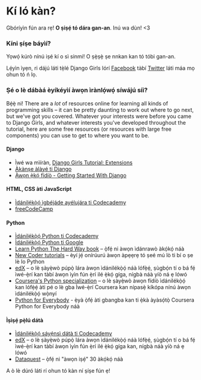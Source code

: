 # Kí ló kàn?

Gbóríyìn fún ara rẹ! **O ṣiṣẹ́ tó dára gan-an**. Inú wa dùn! <3

### Kíni ṣíṣe báyìí?

Yọwọ́ kúrò nínú iṣé kí o sì sinmi! O ṣẹ̀ṣẹ̀ ṣe nnkan kan tó tóbi gan-an.

Lẹ́yìn ìyẹn, ri dájú láti tẹ̀lé Django Girls lórí [Facebook](http://facebook.com/djangogirls) tàbí [Twitter](https://twitter.com/djangogirls) láti máa mọ ohun tó ń lọ.

### Ṣé o lè dábàá èyíkéyìí àwọn ìrànlọ́wọ́ síwájú síi?

Bẹ́ẹ̀ ni! There are a *lot* of resources online for learning all kinds of programming skills – it can be pretty daunting to work out where to go next, but we've got you covered. Whatever your interests were before you came to Django Girls, and whatever interests you've developed throughout the tutorial, here are some free resources (or resources with large free components) you can use to get to where you want to be.

#### Django

- Ìwé wa mìíràn, [Django Girls Tutorial: Extensions](https://tutorial-extensions.djangogirls.org/)
- [Àkànṣe àlàyé ti Django](https://docs.djangoproject.com/en/2.0/intro/tutorial01/)
- [Àwọn ẹ̀kọ́ fídíò - Getting Started With Django](http://www.gettingstartedwithdjango.com/)

#### HTML, CSS àti JavaScript

- [Ìdánilẹ́kọ̀ọ́ ìgbéjáde ayélujára ti Codecademy](https://www.codecademy.com/learn/paths/web-development)
- [freeCodeCamp](https://www.freecodecamp.org/)

#### Python

- [Ìdánilẹ́kọ̀ọ́ Python ti Codecademy](https://www.codecademy.com/learn/learn-python)
- [Ìdánilẹ́kọ̀ọ́ Python ti Google](https://developers.google.com/edu/python/)
- [Learn Python The Hard Way book](http://learnpythonthehardway.org/book/) – ọ̀fẹ́ ni àwọn ìdánrawò àkọ́kọ́ náà
- [New Coder tutorials](http://newcoder.io/tutorials/) – èyí jẹ́ onírúurú àwọn àpẹẹrẹ tó ṣeé mú lò ti bí o ṣe lè lo Python
- [edX](https://www.edx.org/course?search_query=python) – o lè ṣàyẹ̀wò púpọ̀ lára àwọn ìdánilékọ̀ọ́ náà lófẹ̀ẹ́, ṣùgbọ́n tí o bá fẹ́ ìwé-ẹ̀rí kan tàbí àwọn ìyìn fún ẹ̀rí ilé ẹ̀kọ́ gíga, nígbà náà yíò ná ẹ lówó
- [Coursera's Python specialization](https://www.coursera.org/specializations/python) – o lè ṣàyẹ̀wò àwọn fídíò ìdánilékọ̀ọ́ kan lófẹ̀ẹ́ àti pé o lè gba Ìwé-ẹ̀rí Coursera kan nípasẹ̀ kíkópa nínú àwọn ìdánilékọ̀ọ́ wọ̀nyí
- [Python for Everybody](https://www.py4e.com/) - ẹ̀yà ọ̀fẹ́ àti gbangba kan ti ẹ̀kà àyàsọ́tọ̀ Coursera Python for Everybody náà

#### Ìṣiṣẹ́ pẹ̀lú dátà

- [Ìdánilẹ́kọ̀ọ́ sáyẹ́nsì dátà ti Codecademy](https://www.codecademy.com/learn/paths/data-science)
- [edX](https://www.edx.org/course/?search_query=python&subject=Data%20Analysis%20%26%20Statistics) – o lè ṣàyẹ̀wò púpọ̀ lára àwọn ìdánilékọ̀ọ́ náà lófẹ̀ẹ́, ṣùgbọ́n tí o bá fẹ́ ìwé-ẹ̀rí kan tàbí àwọn ìyìn fún ẹ̀rí ilé ẹ̀kọ́ gíga kan, nígbà náà yíò ná ẹ lówó
- [Dataquest](https://www.dataquest.io/) – ọ̀fẹ́ ni "àwọn iṣẹ́" 30 àkọ́kọ́ náà

A ò lè dúró láti rí ohun tó kàn ní ṣíṣe fún ẹ!